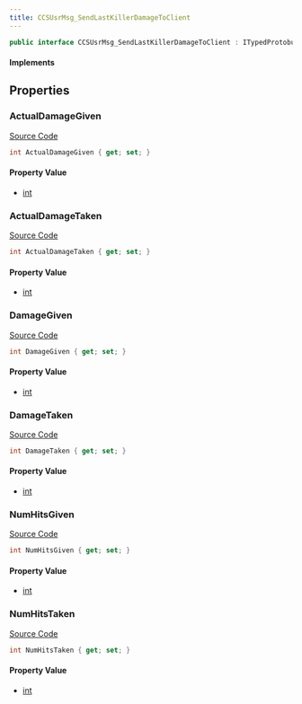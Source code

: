 ```yaml
---
title: CCSUsrMsg_SendLastKillerDamageToClient
---
```


```csharp
public interface CCSUsrMsg_SendLastKillerDamageToClient : ITypedProtobuf<CCSUsrMsg_SendLastKillerDamageToClient>, INativeHandle, INetMessage<CCSUsrMsg_SendLastKillerDamageToClient>, IDisposable
```

#### Implements

## Properties

### ActualDamageGiven

[Source Code](https://github.com/swiftly-solution/swiftlys2/blob/main/managed/src/SwiftlyS2.Generated/Protobufs/Interfaces/CCSUsrMsg_SendLastKillerDamageToClient.cs#L30)

```csharp
int ActualDamageGiven { get; set; }
```

#### Property Value

- [int](https://learn.microsoft.com/dotnet/api/system.int32)

### ActualDamageTaken

[Source Code](https://github.com/swiftly-solution/swiftlys2/blob/main/managed/src/SwiftlyS2.Generated/Protobufs/Interfaces/CCSUsrMsg_SendLastKillerDamageToClient.cs#L33)

```csharp
int ActualDamageTaken { get; set; }
```

#### Property Value

- [int](https://learn.microsoft.com/dotnet/api/system.int32)

### DamageGiven

[Source Code](https://github.com/swiftly-solution/swiftlys2/blob/main/managed/src/SwiftlyS2.Generated/Protobufs/Interfaces/CCSUsrMsg_SendLastKillerDamageToClient.cs#L21)

```csharp
int DamageGiven { get; set; }
```

#### Property Value

- [int](https://learn.microsoft.com/dotnet/api/system.int32)

### DamageTaken

[Source Code](https://github.com/swiftly-solution/swiftlys2/blob/main/managed/src/SwiftlyS2.Generated/Protobufs/Interfaces/CCSUsrMsg_SendLastKillerDamageToClient.cs#L27)

```csharp
int DamageTaken { get; set; }
```

#### Property Value

- [int](https://learn.microsoft.com/dotnet/api/system.int32)

### NumHitsGiven

[Source Code](https://github.com/swiftly-solution/swiftlys2/blob/main/managed/src/SwiftlyS2.Generated/Protobufs/Interfaces/CCSUsrMsg_SendLastKillerDamageToClient.cs#L18)

```csharp
int NumHitsGiven { get; set; }
```

#### Property Value

- [int](https://learn.microsoft.com/dotnet/api/system.int32)

### NumHitsTaken

[Source Code](https://github.com/swiftly-solution/swiftlys2/blob/main/managed/src/SwiftlyS2.Generated/Protobufs/Interfaces/CCSUsrMsg_SendLastKillerDamageToClient.cs#L24)

```csharp
int NumHitsTaken { get; set; }
```

#### Property Value

- [int](https://learn.microsoft.com/dotnet/api/system.int32)

